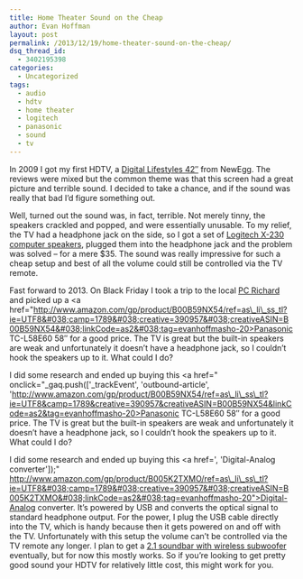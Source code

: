 ```yaml
---
title: Home Theater Sound on the Cheap
author: Evan Hoffman
layout: post
permalink: /2013/12/19/home-theater-sound-on-the-cheap/
dsq_thread_id:
  - 3402195398
categories:
  - Uncategorized
tags:
  - audio
  - hdtv
  - home theater
  - logitech
  - panasonic
  - sound
  - tv
---
```

In 2009 I got my first HDTV, a <a href="http://www.newegg.com/Product/Product.aspx?Item=N82E16889433002" onclick="_gaq.push(['_trackEvent', 'outbound-article', 'http://www.newegg.com/Product/Product.aspx?Item=N82E16889433002', 'Digital Lifestyles 42&#8243;']);" >Digital Lifestyles 42&#8243;</a> from NewEgg. The reviews were mixed but the common theme was that this screen had a great picture and terrible sound. I decided to take a chance, and if the sound was really that bad I&#8217;d figure something out.

Well, turned out the sound was, in fact, terrible. Not merely tinny, the speakers crackled and popped, and were essentially unusable. To my relief, the TV had a headphone jack on the side, so I got a set of <a href="http://www.amazon.com/gp/product/B0002SQ0A4/ref=as_li_ss_tl?ie=UTF8&#038;camp=1789&#038;creative=390957&#038;creativeASIN=B0002SQ0A4&#038;linkCode=as2&#038;tag=evanhoffmasho-20" onclick="_gaq.push(['_trackEvent', 'outbound-article', 'http://www.amazon.com/gp/product/B0002SQ0A4/ref=as_li_ss_tl?ie=UTF8&camp=1789&creative=390957&creativeASIN=B0002SQ0A4&linkCode=as2&tag=evanhoffmasho-20', 'Logitech X-230 computer speakers']);" >Logitech X-230 computer speakers</a>, plugged them into the headphone jack and the problem was solved &#8211; for a mere $35. The sound was really impressive for such a cheap setup and best of all the volume could still be controlled via the TV remote.

Fast forward to 2013. On Black Friday I took a trip to the local <a href="http://www.pcrichard.com/" onclick="_gaq.push(['_trackEvent', 'outbound-article', 'http://www.pcrichard.com/', 'PC Richard']);" >PC Richard</a> and picked up a <a href="http://www.amazon.com/gp/product/B00B59NX54/ref=as\_li\_ss_tl?ie=UTF8&#038;camp=1789&#038;creative=390957&#038;creativeASIN=B00B59NX54&#038;linkCode=as2&#038;tag=evanhoffmasho-20>Panasonic TC-L58E60</a> 58&#8243; for a good price. The TV is great but the built-in speakers are weak and unfortunately it doesn&#8217;t have a headphone jack, so I couldn&#8217;t hook the speakers up to it. What could I do?

I did some research and ended up buying this <a href=" onclick="\_gaq.push(['\_trackEvent', 'outbound-article', 'http://www.amazon.com/gp/product/B00B59NX54/ref=as\_li\_ss\_tl?ie=UTF8&camp=1789&creative=390957&creativeASIN=B00B59NX54&linkCode=as2&tag=evanhoffmasho-20>Panasonic TC-L58E60</a> 58&#8243; for a good price. The TV is great but the built-in speakers are weak and unfortunately it doesn&#8217;t have a headphone jack, so I couldn&#8217;t hook the speakers up to it. What could I do?</p> <p>I did some research and ended up buying this <a href=', 'Digital-Analog converter']);" http://www.amazon.com/gp/product/B005K2TXMO/ref=as\_li\_ss\_tl?ie=UTF8&#038;camp=1789&#038;creative=390957&#038;creativeASIN=B005K2TXMO&#038;linkCode=as2&#038;tag=evanhoffmasho-20">Digital-Analog converter</a>. It&#8217;s powered by USB and converts the optical signal to standard headphone output. For the power, I plug the USB cable directly into the TV, which is handy because then it gets powered on and off with the TV. Unfortunately with this setup the volume can&#8217;t be controlled via the TV remote any longer. I plan to get a <a href="http://www.amazon.com/gp/product/B00E3AKF1C/ref=as_li_ss_tl?ie=UTF8&#038;camp=1789&#038;creative=390957&#038;creativeASIN=B00E3AKF1C&#038;linkCode=as2&#038;tag=evanhoffmasho-20" onclick="_gaq.push(['_trackEvent', 'outbound-article', 'http://www.amazon.com/gp/product/B00E3AKF1C/ref=as_li_ss_tl?ie=UTF8&camp=1789&creative=390957&creativeASIN=B00E3AKF1C&linkCode=as2&tag=evanhoffmasho-20', '2.1 soundbar with wireless subwoofer']);" >2.1 soundbar with wireless subwoofer</a> eventually, but for now this mostly works. So if you&#8217;re looking to get pretty good sound your HDTV for relatively little cost, this might work for you.